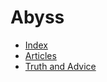 # Abyss
* [Index](/)
* [Articles](/articles/README.md)
* [Truth and Advice](/articles/truth_and_advice)